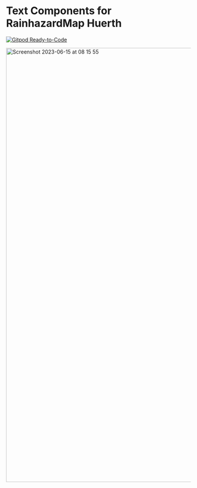 # Text Components for RainhazardMap Huerth

[![Gitpod Ready-to-Code](https://img.shields.io/badge/Gitpod-ready--to--code-blue?logo=gitpod)](https://gitpod.io/#https://github.com/cismet-collab/rhm-huerth-texts)

<img width="1180" alt="Screenshot 2023-06-15 at 08 15 55" src="https://github.com/cismet-collab/ais-generic-texts/assets/837211/dc3d343c-baaa-494c-aeb5-b58699078747">
